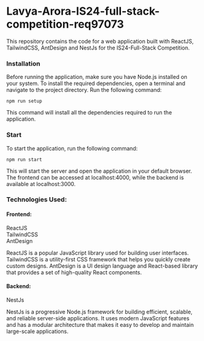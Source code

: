 # Lavya-Arora-IS24-full-stack-competition-req97073

This repository contains the code for a web application built with ReactJS, TailwindCSS, AntDesign and NestJs for the IS24-Full-Stack Competition.

### Installation
Before running the application, make sure you have Node.js installed on your system. To install the required dependencies, open a terminal and navigate to the project directory. Run the following command:

`npm run setup`

This command will install all the dependencies required to run the application.

### Start

To start the application, run the following command:

`npm run start`

This will start the server and open the application in your default browser. The frontend can be accessed at localhost:4000, while the backend is available at localhost:3000.

### Technologies Used:

#### Frontend:
ReactJS  
TailwindCSS  
AntDesign  

ReactJS is a popular JavaScript library used for building user interfaces. TailwindCSS is a utility-first CSS framework that helps you quickly create custom designs. AntDesign is a UI design language and React-based library that provides a set of high-quality React components.

#### Backend:
NestJs

NestJs is a progressive Node.js framework for building efficient, scalable, and reliable server-side applications. It uses modern JavaScript features and has a modular architecture that makes it easy to develop and maintain large-scale applications.
